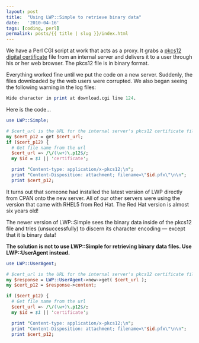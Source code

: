 ```yaml
---
layout: post
title:  "Using LWP::Simple to retrieve binary data"
date:   '2010-04-16'
tags: [coding, perl]
permalink: posts/{{ title | slug }}/index.html
---
```


We have a Perl CGI script at work that acts as a proxy.  It grabs a
<a href="http://www.flatmtn.com/article/creating-pkcs12-certificates">pkcs12 digital certificate</a>
file from an internal server and delivers it to a
user through his or her web browser.  The pkcs12 file is in binary format.

Everything worked fine until we put the code on a new server.  Suddenly, the
files downloaded by the web users were corrupted.  We also began seeing the
following warning in the log files:

~~~ perl
Wide character in print at download.cgi line 124.
~~~

Here is the code...

<!-- more -->

~~~ perl
use LWP::Simple;

# $cert_url is the URL for the internal server's pkcs12 certificate file
my $cert_p12 = get $cert_url;
if ($cert_p12) {
  # Get file name from the url
  $cert_url =~ /\/(\w+)\.p12$/;
  my $id = $1 || 'certificate';

  print "Content-type: application/x-pkcs12;\n";
  print "Content-Disposition: attachment; filename=\"$id.pfx\"\n\n";
  print $cert_p12;
~~~

It turns out that someone had installed the latest version of LWP directly from CPAN onto the new server.  All of our other servers were using the version that came with RHEL5 from Red Hat.  The Red Hat version is almost six years old!

The newer version of LWP::Simple sees the binary data inside of the pkcs12 file and tries (unsuccessfully) to discern its character encoding &mdash; except that it is binary data!

**The solution is not to use LWP::Simple for retrieving binary data files.  Use LWP::UserAgent instead.**

~~~ perl
use LWP::UserAgent;

# $cert_url is the URL for the internal server's pkcs12 certificate file
my $response = LWP::UserAgent->new->get( $cert_url );
my $cert_p12 = $response->content;

if ($cert_p12) {
  # Get file name from the url
  $cert_url =~ /\/(\w+)\.p12$/;
  my $id = $1 || 'certificate';

  print "Content-type: application/x-pkcs12;\n";
  print "Content-Disposition: attachment; filename=\"$id.pfx\"\n\n";
  print $cert_p12;
~~~

